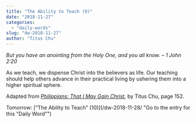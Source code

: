 ```yaml
---
title: "The Ability to Teach (9)"
date: "2018-11-27"
categories: 
  - "daily-words"
slug: "dw-2018-11-27"
author: "Titus Chu"
---
```


_But you have an anointing from the Holy One, and you all know._ _– 1 John 2:20_

As we teach, we dispense Christ into the believers as life. Our teaching should help others advance in their practical living by ushering them into a higher spiritual sphere.

Adapted from _[Philippians: That I May Gain Christ](/book-philippians/ "Go to the listing for this book"),_ by Titus Chu, page 152.

Tomorrow: [“The Ability to Teach” (10)](/dw-2018-11-28/ "Go to the entry for this "Daily Word"")
